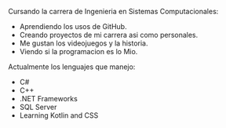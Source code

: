 
Cursando la carrera de Ingenieria en Sistemas Computacionales:
- Aprendiendo los usos de GitHub.
- Creando proyectos de mi carrera asi como personales.
- Me gustan los videojuegos y la historia.
- Viendo si la programacion es lo Mio.

Actualmente los lenguajes que manejo:
- C#
- C++
- .NET Frameworks
- SQL Server
- Learning Kotlin and CSS

